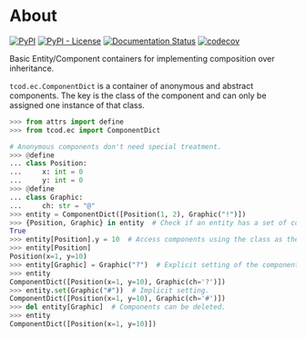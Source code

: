 # About

[![PyPI](https://img.shields.io/pypi/v/tcod-ec)](https://pypi.org/project/tcod-ec/)
[![PyPI - License](https://img.shields.io/pypi/l/tcod-ec)](https://github.com/HexDecimal/python-tcod-ec/blob/main/LICENSE)
[![Documentation Status](https://readthedocs.org/projects/python-tcod-ec/badge/?version=latest)](https://python-tcod-ec.readthedocs.io)
[![codecov](https://codecov.io/gh/HexDecimal/python-tcod-ec/branch/main/graph/badge.svg?token=UP161WEo0s)](https://codecov.io/gh/HexDecimal/python-tcod-ec)

Basic Entity/Component containers for implementing composition over inheritance.

`tcod.ec.ComponentDict` is a container of anonymous and abstract components.
The key is the class of the component and can only be assigned one instance of that class.

```py
>>> from attrs import define
>>> from tcod.ec import ComponentDict

# Anonymous components don't need special treatment.
>>> @define
... class Position:
...     x: int = 0
...     y: int = 0
>>> @define
... class Graphic:
...     ch: str = "@"
>>> entity = ComponentDict([Position(1, 2), Graphic("!")])
>>> {Position, Graphic} in entity  # Check if an entity has a set of components.
True
>>> entity[Position].y = 10  # Access components using the class as the key.
>>> entity[Position]
Position(x=1, y=10)
>>> entity[Graphic] = Graphic("?")  # Explicit setting of the component.
>>> entity
ComponentDict([Position(x=1, y=10), Graphic(ch='?')])
>>> entity.set(Graphic("#"))  # Implicit setting.
ComponentDict([Position(x=1, y=10), Graphic(ch='#')])
>>> del entity[Graphic]  # Components can be deleted.
>>> entity
ComponentDict([Position(x=1, y=10)])

```
